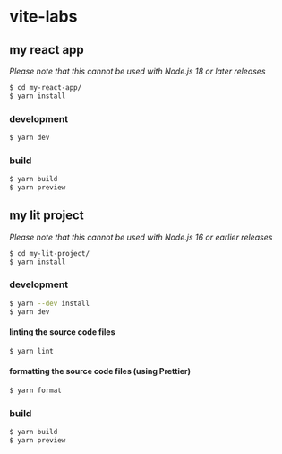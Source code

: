# vite-labs

## my react app
_Please note that this cannot be used with Node.js 18 or later releases_

```bash
$ cd my-react-app/
$ yarn install
```

### development

```bash
$ yarn dev
```

### build

```bash
$ yarn build
$ yarn preview
```

## my lit project
_Please note that this cannot be used with Node.js 16 or earlier releases_

```bash
$ cd my-lit-project/
$ yarn install
```

### development

```bash
$ yarn --dev install
$ yarn dev
```

#### linting the source code files

```bash
$ yarn lint
```

#### formatting the source code files (using Prettier)

```bash
$ yarn format
```

### build

```bash
$ yarn build
$ yarn preview
```
